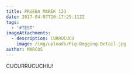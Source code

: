 ```yaml
---
title: PRUEBA MAREK 123
date: 2017-04-07T20:17:25.112Z
tags:
  - '#TEST'
imageAttachments:
  - description: CURRUCUCU
    image: /img/uploads/Pig-Dogging-Detail.jpg
author: MARCOS
---
```


CUCURRUCUCHIU!